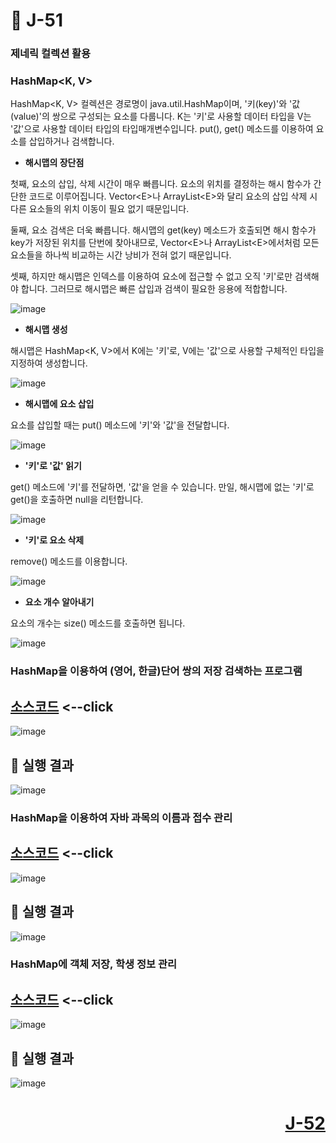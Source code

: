 # 📖 J-51

### 제네릭 컬렉션 활용

### HashMap&lt;K, V&gt;
<p>
  HashMap&lt;K, V&gt; 컬렉션은 경로명이 java.util.HashMap이며, '키(key)'와 '값(value)'의 쌍으로 구성되는 요소를 다룹니다.
  K는 '키'로 사용할 데이터 타입을 V는 '값'으로 사용할 데이터 타입의 타입매개변수입니다.
  put(), get() 메소드를 이용하여 요소를 삽입하거나 검색합니다.
</p>

* **해시맵의 장단점**
<p>
  첫째, 요소의 삽입, 삭제 시간이 매우 빠릅니다. 요소의 위치를 결정하는 해시 함수가 간단한 코드로 이루어집니다.
  Vector&lt;E&gt;나 ArrayList&lt;E&gt;와 달리 요소의 삽입 삭제 시 다른 요소들의 위치 이동이 필요 없기 때문입니다.
</p>
<p>
  둘째, 요소 검색은 더욱 빠릅니다. 해시맵의 get(key) 메소드가 호출되면 해시 함수가 key가 저장된 위치를 단번에 찾아내므로, Vector&lt;E&gt;나 ArrayList&lt;E&gt;에서처럼 모든 요소들을 하나씩 비교하는 시간 낭비가 전혀 없기 때문입니다.
</p>
<p>
  셋째, 하지만 해시맵은 인덱스를 이용하여 요소에 접근할 수 없고 오직 '키'로만 검색해야 합니다. 그러므로 해시맵은 빠른 삽입과 검색이 필요한 응용에 적합합니다.
</p>

![image](https://github.com/user-attachments/assets/a69e1dcb-a4e1-4cf5-8351-cb0fb2ec56e2)

* **해시맵 생성**
<p>
  해시맵은 HashMap&lt;K, V&gt;에서 K에는 '키'로, V에는 '값'으로 사용할 구체적인 타입을 지정하여 생성합니다.
</p>

![image](https://github.com/user-attachments/assets/83236f9f-27df-421f-a2e9-f9925e649222)

* **해시맵에 요소 삽입**
<p>
  요소를 삽입할 때는 put() 메소드에 '키'와 '값'을 전달합니다.
</p>

![image](https://github.com/user-attachments/assets/f8d8b73d-d613-40c2-b4df-0ee23824f41c)

* **'키'로 '값' 읽기**
<p>
  get() 메소드에 '키'를 전달하면, '값'을 얻을 수 있습니다. 만일, 해시맵에 없는 '키'로 get()을 호출하면 null을 리턴합니다.
</p>

![image](https://github.com/user-attachments/assets/2b851ebc-74ce-4a7b-b9a1-7d9b8a5f4845)

* **'키'로 요소 삭제**
<p>
  remove() 메소드를 이용합니다.
</p>

![image](https://github.com/user-attachments/assets/4bfe606f-1889-4421-be77-6f0bee026d24)


* **요소 개수 알아내기**
<p>
  요소의 개수는 size() 메소드를 호출하면 됩니다.
</p>

![image](https://github.com/user-attachments/assets/bbba9a1b-c583-47d6-9132-8d2013b81d86)

### HashMap을 이용하여 (영어, 한글)단어 쌍의 저장 검색하는 프로그램

[소스코드](./HashMapDicEx.java) <--click
---

![image](https://github.com/user-attachments/assets/ba005264-7261-4192-8bd6-ef46fdc7c2f1)

📘 실행 결과
---

![image](https://github.com/user-attachments/assets/f4276c91-0827-4298-ad7b-98df13ca34e1)

### HashMap을 이용하여 자바 과목의 이름과 접수 관리

[소스코드](./HashMapScoreEx.java) <--click
---

![image](https://github.com/user-attachments/assets/29341f85-edeb-46e9-a482-b923f342f97e)

📘 실행 결과
---

![image](https://github.com/user-attachments/assets/5ea0ef33-8055-4414-ad95-c287898e3cc8)

### HashMap에 객체 저장, 학생 정보 관리

[소스코드](./HashMapStudentEx.java) <--click
---

![image](https://github.com/user-attachments/assets/dcdf774b-e67d-400d-80d5-f53249a1e2ab)

📘 실행 결과
---

![image](https://github.com/user-attachments/assets/bd3a0c9b-2970-4374-9218-ae67c40e3af2)


# <p align="right">[J-52](./J_52.md)</p>
